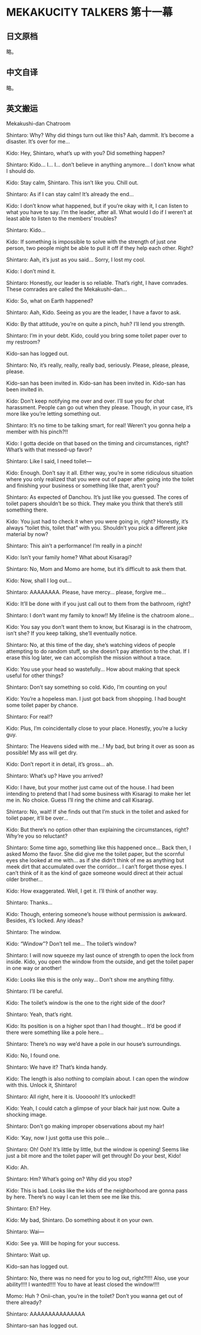 # MEKAKUCITY TALKERS 第十一幕

## 日文原档

略。

## 中文自译

略。

## 英文搬运

Mekakushi-dan Chatroom

Shintaro: Why? Why did things turn out like this? Aah, dammit. It’s become a disaster. It’s over for me…

Kido: Hey, Shintaro, what’s up with you? Did something happen?

Shintaro: Kido… I… I… don’t believe in anything anymore… I don’t know what I should do.

Kido: Stay calm, Shintaro. This isn’t like you. Chill out.

Shintaro: As if I can stay calm! It’s already the end…

Kido: I don’t know what happened, but if you’re okay with it, I can listen to what you have to say. I’m the leader, after all. What would I do if I weren’t at least able to listen to the members’ troubles?

Shintaro: Kido…

Kido: If something is impossible to solve with the strength of just one person, two people might be able to pull it off if they help each other. Right?

Shintaro: Aah, it’s just as you said… Sorry, I lost my cool.

Kido: I don’t mind it.

Shintaro: Honestly, our leader is so reliable. That’s right, I have comrades. These comrades are called the Mekakushi-dan…

Kido: So, what on Earth happened?

Shintaro: Aah, Kido. Seeing as you are the leader, I have a favor to ask.

Kido: By that attitude, you’re on quite a pinch, huh? I’ll lend you strength.

Shintaro: I’m in your debt. Kido, could you bring some toilet paper over to my restroom?

Kido-san has logged out.

Shintaro: No, it’s really, really, really bad, seriously. Please, please, please, please.

Kido-san has been invited in.
Kido-san has been invited in.
Kido-san has been invited in.

Kido: Don’t keep notifying me over and over. I’ll sue you for chat harassment. People can go out when they please. Though, in your case, it’s more like you’re letting something out.

Shintaro: It’s no time to be talking smart, for real! Weren’t you gonna help a member with his pinch?!!

Kido: I gotta decide on that based on the timing and circumstances, right? What’s with that messed-up favor?

Shintaro: Like I said, I need toilet—

Kido: Enough. Don’t say it all. Either way, you’re in some ridiculous situation where you only realized that you were out of paper after going into the toilet and finishing your business or something like that, aren’t you?

Shintaro: As expected of Danchou. It’s just like you guessed. The cores of toilet papers shouldn’t be so thick. They make you think that there’s still something there.

Kido: You just had to check it when you were going in, right? Honestly, it’s always “toilet this, toilet that” with you. Shouldn’t you pick a different joke material by now?

Shintaro: This ain’t a performance! I’m really in a pinch!

Kido: Isn’t your family home? What about Kisaragi?

Shintaro: No, Mom and Momo are home, but it’s difficult to ask them that.

Kido: Now, shall I log out…

Shintaro: AAAAAAAA. Please, have mercy… please, forgive me…

Kido: It’ll be done with if you just call out to them from the bathroom, right?

Shintaro: I don’t want my family to know!! My lifeline is the chatroom alone…

Kido: You say you don’t want them to know, but Kisaragi is in the chatroom, isn’t she? If you keep talking, she’ll eventually notice.

Shintaro: No, at this time of the day, she’s watching videos of people attempting to do random stuff, so she doesn’t pay attention to the chat. If I erase this log later, we can accomplish the mission without a trace.

Kido: You use your head so wastefully… How about making that speck useful for other things?

Shintaro: Don’t say something so cold. Kido, I’m counting on you!

Kido: You’re a hopeless man. I just got back from shopping. I had bought some toilet paper by chance.

Shintaro: For real!?

Kido: Plus, I’m coincidentally close to your place. Honestly, you’re a lucky guy.

Shintaro: The Heavens sided with me…! My bad, but bring it over as soon as possible! My ass will get dry.

Kido: Don’t report it in detail, it’s gross… ah.

Shintaro: What’s up? Have you arrived?

Kido: I have, but your mother just came out of the house. I had been intending to pretend that I had some business with Kisaragi to make her let me in. No choice. Guess I’ll ring the chime and call Kisaragi.

Shintaro: No, wait! If she finds out that I’m stuck in the toilet and asked for toilet paper, it’ll be over…

Kido: But there’s no option other than explaining the circumstances, right? Why’re you so reluctant?

Shintaro: Some time ago, something like this happened once… Back then, I asked Momo the favor. She did give me the toilet paper, but the scornful eyes she looked at me with… as if she didn’t think of me as anything but meek dirt that accumulated over the corridor… I can’t forget those eyes. I can’t think of it as the kind of gaze someone would direct at their actual older brother…

Kido: How exaggerated. Well, I get it. I’ll think of another way.

Shintaro: Thanks…

Kido: Though, entering someone’s house without permission is awkward. Besides, it’s locked. Any ideas?

Shintaro: The window.

Kido: “Window”? Don’t tell me… The toilet’s window?

Shintaro: I will now squeeze my last ounce of strength to open the lock from inside. Kido, you open the window from the outside, and get the toilet paper in one way or another!

Kido: Looks like this is the only way… Don’t show me anything filthy.

Shintaro: I’ll be careful.

Kido: The toilet’s window is the one to the right side of the door?

Shintaro: Yeah, that’s right.

Kido: Its position is on a higher spot than I had thought… It’d be good if there were something like a pole here…

Shintaro: There’s no way we’d have a pole in our house’s surroundings.

Kido: No, I found one.

Shintaro: We have it? That’s kinda handy.

Kido: The length is also nothing to complain about. I can open the window with this. Unlock it, Shintaro!

Shintaro: All right, here it is. Uoooooh! It’s unlocked!!

Kido: Yeah, I could catch a glimpse of your black hair just now. Quite a shocking image.

Shintaro: Don’t go making improper observations about my hair!

Kido: ‘Kay, now I just gotta use this pole…

Shintaro: Oh! Ooh! It’s little by little, but the window is opening! Seems like just a bit more and the toilet paper will get through! Do your best, Kido!

Kido: Ah.

Shintaro: Hm? What’s going on? Why did you stop?

Kido: This is bad. Looks like the kids of the neighborhood are gonna pass by here. There’s no way I can let them see me like this.

Shintaro: Eh? Hey.

Kido: My bad, Shintaro. Do something about it on your own.

Shintaro: Wai—

Kido: See ya. Will be hoping for your success.

Shintaro: Wait up.

Kido-san has logged out.

Shintaro: No, there was no need for you to log out, right?!!!! Also, use your ability!!!! I wanted!!!! You to have at least closed the window!!!!

Momo: Huh ? Onii-chan, you’re in the toilet? Don’t you wanna get out of there already?

Shintaro: AAAAAAAAAAAAAAA

Shintaro-san has logged out.
